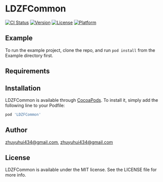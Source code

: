# LDZFCommon

[![CI Status](https://img.shields.io/travis/zhuyuhui434@gmail.com/LDZFCommon.svg?style=flat)](https://travis-ci.org/zhuyuhui434@gmail.com/LDZFCommon)
[![Version](https://img.shields.io/cocoapods/v/LDZFCommon.svg?style=flat)](https://cocoapods.org/pods/LDZFCommon)
[![License](https://img.shields.io/cocoapods/l/LDZFCommon.svg?style=flat)](https://cocoapods.org/pods/LDZFCommon)
[![Platform](https://img.shields.io/cocoapods/p/LDZFCommon.svg?style=flat)](https://cocoapods.org/pods/LDZFCommon)

## Example

To run the example project, clone the repo, and run `pod install` from the Example directory first.

## Requirements

## Installation

LDZFCommon is available through [CocoaPods](https://cocoapods.org). To install
it, simply add the following line to your Podfile:

```ruby
pod 'LDZFCommon'
```

## Author

zhuyuhui434@gmail.com, zhuyuhui434@gmail.com

## License

LDZFCommon is available under the MIT license. See the LICENSE file for more info.

